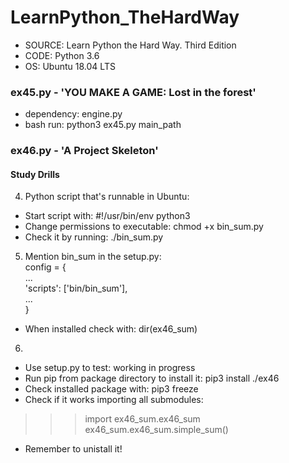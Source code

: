 # LearnPython_TheHardWay
- SOURCE: Learn Python the Hard Way. Third Edition
- CODE: Python 3.6
- OS: Ubuntu 18.04 LTS


### ex45.py - 'YOU MAKE A GAME: Lost in the forest'
- dependency: engine.py
- bash run: python3 ex45.py main_path


### ex46.py - 'A Project Skeleton'
#### Study Drills
4. Python script that's runnable in Ubuntu: <br />
- Start script with: #!/usr/bin/env python3 <br />
- Change permissions to executable: chmod +x bin_sum.py <br />
- Check it by running: ./bin_sum.py <br />
5. Mention bin_sum in the setup.py:<br />
config = {<br />
...<br />
    'scripts': ['bin/bin_sum'],<br />
...<br />
}<br />
- When installed check with: dir(ex46_sum)<br />
6. <br />
- Use setup.py to test: working in progress<br />
- Run pip from package directory to install it: pip3 install ./ex46<br />
- Check installed package with: pip3 freeze<br />
- Check if it works importing all submodules: <br />
>>> import ex46_sum.ex46_sum <br />
>>> ex46_sum.ex46_sum.simple_sum()<br />
- Remember to unistall it!<br />